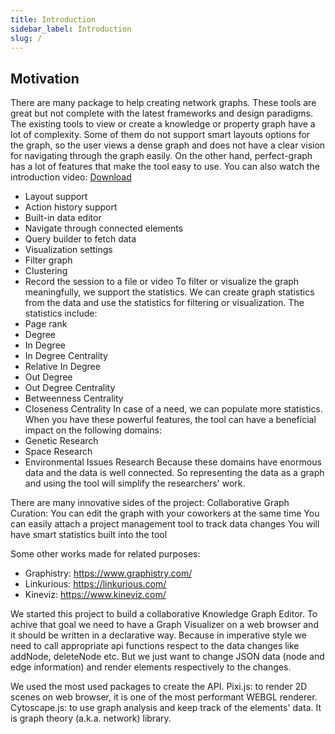 ```yaml
---
title: Introduction
sidebar_label: Introduction
slug: /
---
```


## Motivation

There are many package to help creating network graphs. These tools are great but not complete with the latest frameworks and design paradigms. The existing tools to view or create a knowledge or property graph have a lot of complexity. Some of them do not support smart layouts options for the graph, so the user views a dense graph and does not have a clear vision for navigating through the graph easily. On the other hand, perfect-graph has a lot of features that make the tool easy to use. You can also watch the introduction video: [Download](https://github.com/MaastrichtU-IDS/perfect-graph-docs/blob/main/perfect-graph-introduction.mp4?raw=true)

- Layout support
- Action history support
- Built-in data editor
- Navigate through connected elements
- Query builder to fetch data
- Visualization settings
- Filter graph 
- Clustering
- Record the session to a file or video
To filter or visualize the graph meaningfully, we support the statistics. We can create graph statistics from the data and use the statistics for filtering or visualization. The statistics include:
- Page rank
- Degree
- In Degree
- In Degree Centrality
- Relative In Degree
- Out Degree
- Out Degree Centrality
- Betweenness Centrality
- Closeness Centrality
In case of a need, we can populate more statistics.
When you have these powerful features, the tool can have a beneficial impact on the following domains:
- Genetic Research
- Space Research
- Environmental Issues Research
Because these domains have enormous data and the data is well connected. So representing the data as a graph and using the tool will simplify the researchers' work.

There are many innovative sides of the project:
Collaborative Graph Curation: You can edit the graph with your coworkers at the same time
You can easily attach a project management tool to track data changes
You will have smart statistics built into the tool

Some other works made for related purposes:
- Graphistry: https://www.graphistry.com/
- Linkurious: https://linkurious.com/
- Kineviz: https://www.kineviz.com/

We started this project to build a collaborative Knowledge Graph Editor. To achive that goal we need to have a Graph Visualizer on a web browser and it should be written in a declarative way. Because in imperative style we need to call appropriate api functions respect to the data changes like addNode, deleteNode etc. But we just want to change JSON data (node and edge information) and render elements respectively to the changes. 

We used the most used packages to create the API. 
Pixi.js: to render 2D scenes on web browser, it is one of the most performant WEBGL renderer.
Cytoscape.js: to use graph analysis and keep track of the elements' data. It is graph theory (a.k.a. network) library.

